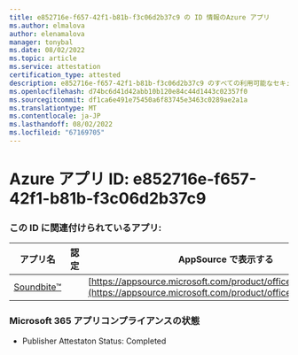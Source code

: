 ```yaml
---
title: e852716e-f657-42f1-b81b-f3c06d2b37c9 の ID 情報のAzure アプリ
ms.author: elmalova
author: elenamalova
manager: tonybal
ms.date: 08/02/2022
ms.topic: article
ms.service: attestation
certification_type: attested
description: e852716e-f657-42f1-b81b-f3c06d2b37c9 のすべての利用可能なセキュリティとコンプライアンス情報。
ms.openlocfilehash: d74bc6d41d42abb10b120e84c44d1443c02357f0
ms.sourcegitcommit: df1ca6e491e75450a6f83745e3463c0289ae2a1a
ms.translationtype: MT
ms.contentlocale: ja-JP
ms.lasthandoff: 08/02/2022
ms.locfileid: "67169705"
---
```

# <a name="azure-app-id-e852716e-f657-42f1-b81b-f3c06d2b37c9"></a>Azure アプリ ID: e852716e-f657-42f1-b81b-f3c06d2b37c9


### <a name="apps-associated-with-this-id"></a>この ID に関連付けられているアプリ:
| **アプリ名** | **認定** | **AppSource で表示する** |
|--------------|---------------|-----------------------|
| [Soundbite&#8482;](../forward/WA200004384.md) |  | [https://appsource.microsoft.com/product/office/WA200004384](https://appsource.microsoft.com/product/office/WA200004384) |

### <a name="microsoft-365-app-compliance-status"></a>Microsoft 365 アプリコンプライアンスの状態
- Publisher Attestaton Status: Completed
